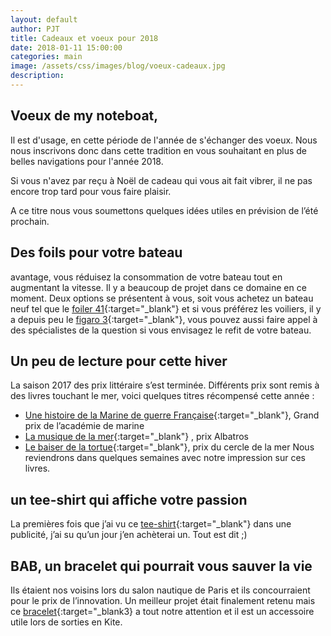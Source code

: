 ```yaml
---
layout: default
author: PJT
title: Cadeaux et voeux pour 2018
date: 2018-01-11 15:00:00
categories: main
image: /assets/css/images/blog/voeux-cadeaux.jpg
description: 
---
```


## Voeux de my noteboat,

Il est d'usage, en cette période de l'année de s'échanger des voeux.  Nous nous inscrivons donc dans cette tradition en vous souhaitant en plus de belles navigations pour l'année 2018.

Si vous n'avez par reçu à Noël de cadeau qui vous ait fait vibrer, il ne pas encore trop tard pour vous faire plaisir.  
<!--break-->
A ce titre nous vous soumettons quelques idées utiles en prévision de l’été prochain.

## Des foils pour votre bateau
avantage, vous réduisez la consommation de votre bateau tout en augmentant la vitesse.  Il y a beaucoup de projet dans ce domaine en ce moment.  Deux options se présentent à vous, soit vous achetez un bateau neuf tel que le [foiler 41](https://foiler.com/en/home#Video){:target="_blank"} et si vous préférez les voiliers, il y a depuis peu le [figaro 3](http://www.beneteau.com/fr/figaro-beneteau-3){:target="_blank"}, vous pouvez aussi faire appel à des spécialistes de la question si vous envisagez le refit de votre bateau.

## Un peu de lecture pour cette hiver
La saison 2017 des prix littéraire s’est terminée.  Différents prix sont remis à des livres touchant le mer, voici quelques titres récompensé cette année :
- [Une histoire de la Marine de guerre Française](http://www.editions-perrin.fr/livre/une-histoire-de-la-marine-de-guerre-francaise/9782262037154){:target="_blank"}, Grand prix de l’académie de marine 
- [La musique de la mer](https://www.zeraq.fr/la-musique-1/){:target="_blank"} , prix Albatros 
- [Le baiser de la tortue](https://www.babelio.com/livres/Montoriol-Le-baiser-de-la-tortue/838526){:target="_blank"}, prix du cercle de la mer 
Nous reviendrons dans quelques semaines avec notre impression sur ces livres.

## un tee-shirt qui affiche votre passion
La premières fois que j’ai vu ce [tee-shirt](https://www.spreadshirt.fr/therapie+naviguer+tee+shirts-A109806771){:target="_blank"} dans une publicité, j’ai su qu’un jour j’en achèterai un.  Tout est dit ;)

## BAB, un bracelet qui pourrait vous sauver la vie
Ils étaient nos voisins lors du salon nautique de Paris et ils concourraient pour le prix de l’innovation.  Un meilleur projet était finalement retenu mais ce [bracelet](http://www.bab.bzh){:target="_blank3} a tout notre attention et il est un accessoire utile lors de sorties en Kite.
